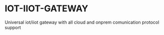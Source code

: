 # IOT-IIOT-GATEWAY
Universal iot/iiot gateway with all cloud and onprem comunication protocol support
